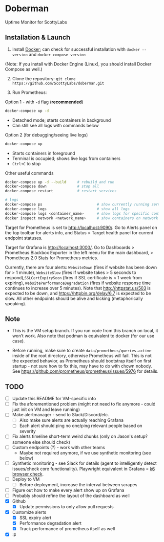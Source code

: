 # Doberman

Uptime Monitor for ScottyLabs

## Installation & Launch

1. Install [Docker](https://docs.docker.com/get-started/get-docker/); can check for successful installation with `docker --version` and `docker compose version`

(Note: If you install with Docker Engine (Linux), you should install Docker Compose as well.)

2. Clone the repository:
`git clone https://github.com/ScottyLabs/doberman.git`

3. Run Prometheus:

Option 1 - with `-d` flag (**recommended**)
```bash
docker-compose up -d
```
- Detached mode; starts containers in background
- Can still see all logs with commands below

Option 2 (for debugging/seeing live logs)
```bash
docker-compose up
```
- Starts containers in foreground
- Terminal is occupied; shows live logs from containers
- `Ctrl+C` to stop

Other useful commands
```bash
docker-compose up -d --build     # rebuild and run
docker-compose down              # stop all
docker-compose restart           # restart services

# logs
docker-compose ps                         # show currently running services
docker-compose logs                       # show all logs
docker-compose logs <container_name>      # show logs for specific container
docker inspect network <network_name>     # show containers on network
```

Target for Prometheus is set to <http://localhost:9090/>. Go to Alerts panel on the top toolbar for alerts info, and Status > Target health panel for current endpoint statuses.

Target for Grafana is <http://localhost:3000/>. Go to Dashboards > Prometheus Blackbox Exporter in the left menu for the main dashboard, > Prometheus 2.0 Stats for Prometheus metrics.

Currently, there are four alerts: `WebsiteDown` (fires if website has been down for > 1 minute), `WebsiteSlow` (fires if website takes > 5 seconds to respond),`SSLCertExpirySoon` (fires if SSL certificate is < 1 week from expiring), `WebsitePerformanceDegradation` (fires if website response time continues to increase over 5 minutes). Note that <http://httpstat.us/503> is expected to be down, and <https://httpbin.org/delay/6.7> is expected to be slow. All other endpoints should be alive and kicking (metaphorically speaking).

## Note
- This is the VM setup branch. If you run code from this branch on local, it won't work. Also note that podman is equivalent to docker (for our use case).

- Before running, make sure to create `data/prometheus/queries.active` inside of the root directory, otherwise Prometheus will fail. This is not the expected behavior, as Prometheus should bootstrap itself on first startup - not sure how to fix this, may have to do with chown nobody. See <https://github.com/prometheus/prometheus/issues/5976> for details.

## TODO
- [ ] Update this README for VM-specific info
- [ ] Fix the aforementioned problem (might not need to fix anymore - could just init on VM and leave running)
- [ ] Make alertmanager - send to Slack/Discord/etc.
  - [ ] Also make sure alerts are actually reaching Grafana
  - [ ] Each alert should ping no one/ping relevant people based on severity
- [ ] Fix alerts timeline short-term weird chunks (only on Jason's setup? someone else should check)
- [ ] Custom endpoints (?) - work with other teams
  - Maybe not required anymore, if we use synthetic monitoring (see below)
- [ ] Synthetic monitoring - see Slack for details (agent to intelligently detect issues/check core functionality). Playwright equivalent in Grafana = [k6 browser check](https://grafana.com/docs/grafana-cloud/testing/synthetic-monitoring/create-checks/checks/k6-browser/).
- [ ] Deploy to VM
  - [ ] Before deployment, increase the interval between scrapes
- [ ] Figure out how to make every alert show up on Grafana
- [ ] Probably should refine the layout of the dashboard as well
- [x] Github
  - [x] Update permissions to only allow pull requests
- [x] Customize alerts
  - [x] SSL expiry alert
  - [x] Performance degradation alert
  - [x] Track performance of prometheus itself as well
- [x] :p
